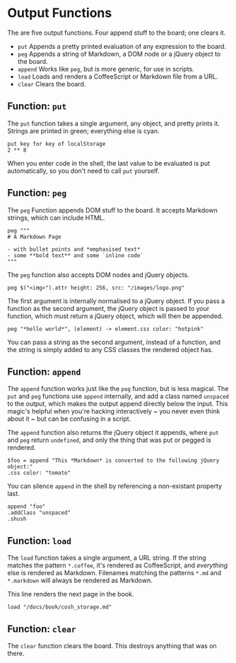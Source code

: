 # Output Functions

The are five output functions. Four append stuff to the board; one clears it.

- `put` Appends a pretty printed evaluation of any expression to the board.
- `peg` Appends a string of Markdown, a DOM node or a jQuery object to the board.
- `append` Works like `peg`, but is more generic, for use in scripts.
- `load` Loads and renders a CoffeeScript or Markdown file from a URL.
- `clear` Clears the board.

## Function: `put`

The `put` function takes a single argument, any object, and pretty prints it.
Strings are printed in green; everything else is cyan.

    put key for key of localStorage
    2 ** 8

When you enter code in the shell, the last value to be evaluated is put
automatically, so you don't need to call `put` yourself.

## Function: `peg`

The `peg` Function appends DOM stuff to the board. It accepts Markdown
strings, which can include HTML.

    peg """
    # A Markdown Page

    - with bullet points and *emphasised text*
    - some **bold text** and some `inline code`
    """

The `peg` function also accepts DOM nodes and jQuery objects.

    peg $("<img>").attr height: 256, src: "/images/logo.png"

The first argument is internally normalised to a jQuery object. If you pass a
function as the second argument, the jQuery object is passed to your function,
which must return a jQuery object, which will then be appended.

    peg "*hello world*", (element) -> element.css color: "hotpink"

You can pass a string as the second argument, instead of a function, and the
string is simply added to any CSS classes the rendered object has.

## Function: `append`

The `append` function works just like the `peg` function, but is less magical.
The `put` and `peg` functions use `append` internally, and add a class named
`unspaced` to the output, which makes the output append directly below the input.
This magic's helpful when you're hacking interactively ~ you never even think
about it ~ but can be confusing in a script.

The `append` function also returns the jQuery object it appends, where `put` and
`peg` return `undefined`, and only the thing that was put or pegged is rendered.

    $foo = append "This *Markdown* is converted to the following jQuery object:"
    .css color: "tomato"

You can silence `append` in the shell by referencing a non-existant property last.

    append "foo"
    .addClass "unspaced"
    .shush

## Function: `load`

The `load` function takes a single argument, a URL string. If the string
matches the pattern `*.coffee`, it's rendered as CoffeeScript, and *everything*
else is rendered as Markdown. Filenames matching the patterns `*.md` and
`*.markdown` will always be rendered as Markdown.

This line renders the next page in the book.

    load "/docs/book/cosh_storage.md"

## Function: `clear`

The `clear` function clears the board. This destroys anything that was on there.
